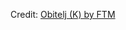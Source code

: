 <div id="observablehq-82c1c0c3"></div>
<p>Credit: <a href="https://observablehq.com/d/3aea42249930354f@334">Obitelj (K) by FTM</a></p>

<link rel="stylesheet" href="https://cdn.jsdelivr.net/npm/@observablehq/inspector@5/dist/inspector.css">
<script type="module">
import {Runtime, Inspector} from "https://cdn.jsdelivr.net/npm/@observablehq/runtime@5/dist/runtime.js";
import define from "https://api.observablehq.com/d/3aea42249930354f.js?v=4";
new Runtime().module(define, Inspector.into("#observablehq-82c1c0c3"));
</script>
